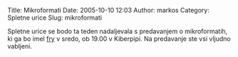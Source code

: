 Title: Mikroformati
Date: 2005-10-10 12:03
Author: markos
Category: Spletne urice
Slug: mikroformati

Spletne urice se bodo ta teden nadaljevala s predavanjem o
mikroformatih, ki ga bo imel
[fry](http://www.friedcellcollective.net/ "Fry's page") v sredo, ob
19.00 v Kiberpipi. Na predavanje ste vsi vljudno vabljeni.

